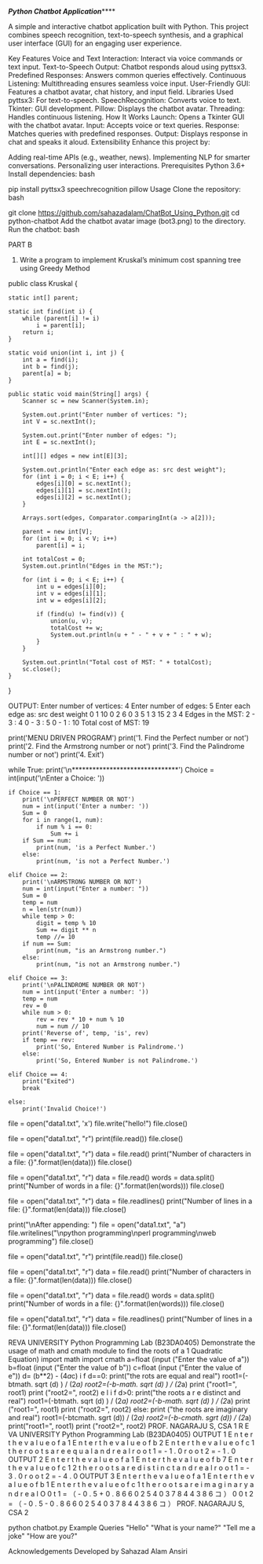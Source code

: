 ***********Python Chatbot Application***************

A simple and interactive chatbot application built with Python. This project combines speech recognition, text-to-speech synthesis, and a graphical user interface (GUI) for an engaging user experience.

Key Features
Voice and Text Interaction: Interact via voice commands or text input.
Text-to-Speech Output: Chatbot responds aloud using pyttsx3.
Predefined Responses: Answers common queries effectively.
Continuous Listening: Multithreading ensures seamless voice input.
User-Friendly GUI: Features a chatbot avatar, chat history, and input field.
Libraries Used
pyttsx3: For text-to-speech.
SpeechRecognition: Converts voice to text.
Tkinter: GUI development.
Pillow: Displays the chatbot avatar.
Threading: Handles continuous listening.
How It Works
Launch: Opens a Tkinter GUI with the chatbot avatar.
Input: Accepts voice or text queries.
Response: Matches queries with predefined responses.
Output: Displays response in chat and speaks it aloud.
Extensibility
Enhance this project by:

Adding real-time APIs (e.g., weather, news).
Implementing NLP for smarter conversations.
Personalizing user interactions.
Prerequisites
Python 3.6+
Install dependencies:
bash

pip install pyttsx3 speechrecognition pillow
Usage
Clone the repository:
bash



git clone https://github.com/sahazadalam/ChatBot_Using_Python.git
cd python-chatbot
Add the chatbot avatar image (bot3.png) to the directory.
Run the chatbot:
bash









PART B
1.	Write a program to implement Kruskal’s minimum cost spanning tree using Greedy Method

public class Kruskal {

    static int[] parent;

    static int find(int i) {
        while (parent[i] != i)
            i = parent[i];
        return i;
    }

    static void union(int i, int j) {
        int a = find(i);
        int b = find(j);
        parent[a] = b;
    }

    public static void main(String[] args) {
        Scanner sc = new Scanner(System.in);

        System.out.print("Enter number of vertices: ");
        int V = sc.nextInt();

        System.out.print("Enter number of edges: ");
        int E = sc.nextInt();

        int[][] edges = new int[E][3];

        System.out.println("Enter each edge as: src dest weight");
        for (int i = 0; i < E; i++) {
            edges[i][0] = sc.nextInt();
            edges[i][1] = sc.nextInt();
            edges[i][2] = sc.nextInt();
        }

        Arrays.sort(edges, Comparator.comparingInt(a -> a[2]));

        parent = new int[V];
        for (int i = 0; i < V; i++)
            parent[i] = i;

        int totalCost = 0;
        System.out.println("Edges in the MST:");

        for (int i = 0; i < E; i++) {
            int u = edges[i][0];
            int v = edges[i][1];
            int w = edges[i][2];

            if (find(u) != find(v)) {
                union(u, v);
                totalCost += w;
                System.out.println(u + " - " + v + " : " + w);
            }
        }

        System.out.println("Total cost of MST: " + totalCost);
        sc.close();
    }
}

OUTPUT:
Enter number of vertices: 4
Enter number of edges: 5
Enter each edge as: src dest weight
0 1 10
0 2 6
0 3 5
1 3 15
2 3 4
Edges in the MST:
2 - 3 : 4
0 - 3 : 5
0 - 1 : 10
Total cost of MST: 19











print('MENU DRIVEN PROGRAM')
print('1. Find the Perfect number or not')
print('2. Find the Armstrong number or not')
print('3. Find the Palindrome number or not')
print('4. Exit')

while True:
    print('\n*******************************')
    Choice = int(input('\nEnter a Choice: '))

    if Choice == 1:
        print('\nPERFECT NUMBER OR NOT')
        num = int(input('Enter a number: '))
        Sum = 0
        for i in range(1, num):
            if num % i == 0:
                Sum += i
        if Sum == num:
            print(num, 'is a Perfect Number.')
        else:
            print(num, 'is not a Perfect Number.')

    elif Choice == 2:
        print('\nARMSTRONG NUMBER OR NOT')
        num = int(input("Enter a number: "))
        Sum = 0
        temp = num
        n = len(str(num))
        while temp > 0:
            digit = temp % 10
            Sum += digit ** n
            temp //= 10
        if num == Sum:
            print(num, "is an Armstrong number.")
        else:
            print(num, "is not an Armstrong number.")

    elif Choice == 3:
        print('\nPALINDROME NUMBER OR NOT')
        num = int(input('Enter a number: '))
        temp = num
        rev = 0
        while num > 0:
            rev = rev * 10 + num % 10
            num = num // 10
        print('Reverse of', temp, 'is', rev)
        if temp == rev:
            print('So, Entered Number is Palindrome.')
        else:
            print('So, Entered Number is not Palindrome.')

    elif Choice == 4:
        print("Exited")
        break

    else:
        print('Invalid Choice!')





file = open("data1.txt", 'x')
file.write("hello!")
file.close()

file = open("data1.txt", "r")
print(file.read())
file.close()

file = open("data1.txt", "r")
data = file.read()
print("Number of characters in a file: {}".format(len(data)))
file.close()

file = open("data1.txt", "r")
data = file.read()
words = data.split()
print("Number of words in a file: {}".format(len(words)))
file.close()

file = open("data1.txt", "r")
data = file.readlines()
print("Number of lines in a file: {}".format(len(data)))
file.close()

print("\nAfter appending: ")
file = open("data1.txt", "a")
file.writelines("\npython programming\nperl programming\nweb programming")
file.close()

file = open("data1.txt", "r")
print(file.read())
file.close()

file = open("data1.txt", "r")
data = file.read()
print("Number of characters in a file: {}".format(len(data)))
file.close()

file = open("data1.txt", "r")
data = file.read()
words = data.split()
print("Number of words in a file: {}".format(len(words)))
file.close()

file = open("data1.txt", "r")
data = file.readlines()
print("Number of lines in a file: {}".format(len(data)))
file.close()










REVA
UNIVERSITY
Python Programming Lab (B23DA0405)
Demonstrate the usage of math and cmath module to find the roots of a
1
Quadratic Equation)
import math
import cmath
a=float (input ("Enter the value of a"))
b=float (input ("Enter the value of b"))
c=float (input ("Enter the value of e"))
d= (b**2) - (4*a*c)
i f d==0:
print("the rots are equal and real")
root1=(-btmath. sqrt (d) ) / (2*a)
root2=(-b-math. sqrt (d) ) / (2*a)
print ("root1=", root1)
print ("root2=", root2)
e l i f d>0:
print("the roots a r e distinct and real")
root1=(-btmath. sqrt (d) ) / (2*a)
root2=(-b-math. sqrt (d) ) / (2*a)
print ("root1=", root1)
print ("root2=", root2)
else:
print ("the roots are imaginary and real")
root1=(-btcmath. sgrt (d)) / (2*a)
root2=(-b-cmath. sgrt (d)) / (2*a)
print("root1=", root1)
print ("root2=", root2)
PROF. NAGARAJU S, CSA 1
R E VA
UNIVERSITY
Python Programming Lab (B23DA0405)
OUTPUT 1
E n t e r t h e v a l u e o f a 1
E n t e r t h e v a l u e o f b 2
E n t e r t h e v a l u e o f c 1
t h e r o o t s a r e e q u a l a n d r e a l
r o o t 1 = - 1 . 0
r o o t 2 = - 1 . 0
OUTPUT 2
E n t e r t h e v a l u e o f a 1
E n t e r t h e v a l u e o f b 7
E n t e r t h e v a l u e o f c 1 2
t h e r o o t s a r e d i s t i n c t a n d r e a l
r o o t 1 = - 3 . 0
r o o t 2 = - 4 . 0
OUTPUT 3
E n t e r t h e v a l u e o f a 1
E n t e r t h e v a l u e o f b 1
E n t e r t h e v a l u e o f c 1
t h e r o o t s a r e i m a g i n a r y a n d r e a l
O 0 t 1 = （ - 0 . 5 + 0 . 8 6 6 0 2 5 4 0 3 7 8 4 4 3 8 6 コ ）
0 0 t 2 = （ - 0 . 5 - 0 . 8 6 6 0 2 5 4 0 3 7 8 4 4 3 8 6 コ ）
PROF. NAGARAJU S, CSA 2





python chatbot.py
Example Queries
"Hello"
"What is your name?"
"Tell me a joke"
"How are you?"

Acknowledgements
Developed by Sahazad Alam Ansiri
